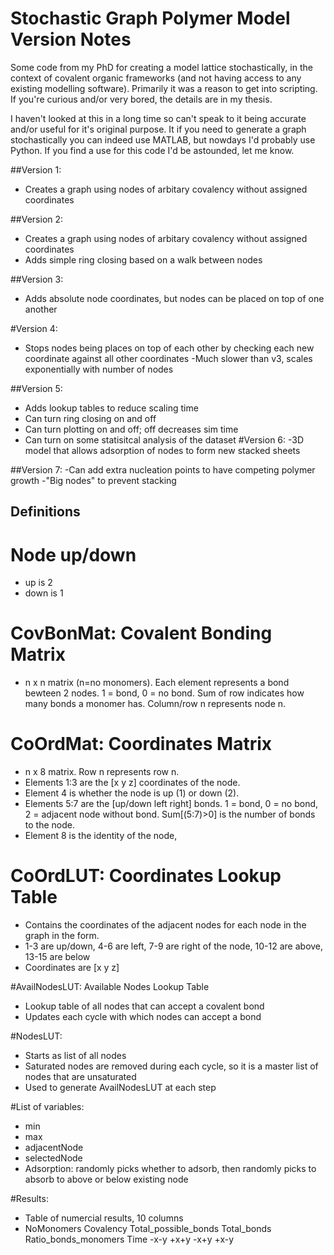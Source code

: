 # Stochastic Graph Polymer Model Version Notes

Some code from my PhD for creating a model lattice stochastically, in the context of covalent organic frameworks (and not having access to any existing modelling software). Primarily it was a reason to get into scripting. If you're curious and/or very bored, the details are in my thesis. 

I haven't looked at this in a long time so can't speak to it being accurate and/or useful for it's original purpose. It if you need to generate a graph stochastically you can indeed use MATLAB, but nowdays I'd probably use Python. If you find a use for this code I'd be astounded, let me know.

##Version 1:
- Creates a graph using nodes of arbitary covalency without assigned coordinates

##Version 2: 
- Creates a graph using nodes of arbitary covalency without assigned coordinates
- Adds simple ring closing based on a walk between nodes

##Version 3: 
- Adds absolute node coordinates, but nodes can be placed on top of one another

#Version 4: 
- Stops nodes being places on top of each other by checking each new coordinate against all other coordinates
-Much slower than v3, scales exponentially with number of nodes

##Version 5:
- Adds lookup tables to reduce scaling time
- Can turn ring closing on and off
- Can turn plotting on and off; off decreases sim time
- Can turn on some statisitcal analysis of the dataset
#Version 6:
-3D model  that allows adsorption of nodes to form new stacked sheets

##Version 7: 
-Can add extra nucleation points to have competing polymer growth
-"Big nodes" to prevent stacking

## Definitions
# Node up/down
- up is 2
- down is 1

# CovBonMat: Covalent Bonding Matrix
- n x n matrix (n=no monomers). Each element represents a bond bewteen 2 nodes. 1 = bond, 0 = no bond. Sum of row indicates how many bonds a monomer has. Column/row n represents node n.

# CoOrdMat: Coordinates Matrix
- n x 8 matrix. Row n represents row n. 
- Elements 1:3 are the [x y z] coordinates of the node. 
- Element 4 is whether the node is up (1) or down (2).
- Elements 5:7 are the [up/down left right] bonds. 1 = bond, 0 = no bond, 2 = adjacent node without bond. Sum[(5:7)>0] is the number of bonds to the node.
- Element 8 is the identity of the node, 

# CoOrdLUT: Coordinates Lookup Table
- Contains the coordinates of the adjacent nodes for each node in the graph in the form. 
- 1-3 are up/down, 4-6 are left, 7-9 are right of the node, 10-12 are above, 13-15 are below
- Coordinates are [x y z]

#AvailNodesLUT: Available Nodes Lookup Table
- Lookup table of all nodes that can accept a covalent bond
- Updates each cycle with which nodes can accept a bond

#NodesLUT:
- Starts as list of all nodes
- Saturated nodes are removed during each cycle, so it is a master list of nodes that are unsaturated
- Used to generate AvailNodesLUT at each step

#List of variables:
- min
- max
- adjacentNode
- selectedNode
- Adsorption: randomly picks whether to adsorb, then randomly picks to absorb to above or below existing node

#Results:
- Table of numercial results, 10 columns
- NoMonomers Covalency Total_possible_bonds Total_bonds Ratio_bonds_monomers Time -x-y +x+y -x+y +x-y
